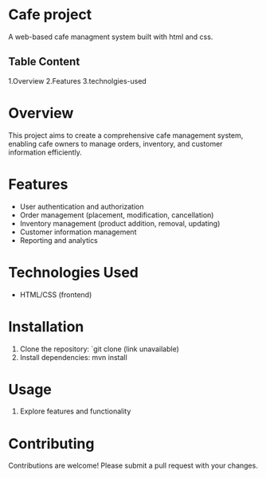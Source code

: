 # Cafe project
A web-based cafe managment system built with html and css.

## Table Content
1.Overview
2.Features
3.technolgies-used

# Overview

This project aims to create a comprehensive cafe management system, enabling cafe owners to manage orders, inventory, and customer information efficiently.

# Features

- User authentication and authorization
- Order management (placement, modification, cancellation)
- Inventory management (product addition, removal, updating)
- Customer information management
- Reporting and analytics


# Technologies Used

- HTML/CSS (frontend)


# Installation

1. Clone the repository: `git clone (link unavailable)
2. Install dependencies: mvn install



# Usage

1. Explore features and functionality


# Contributing

Contributions are welcome! Please submit a pull request with your changes.






